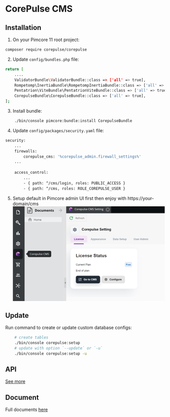 # CorePulse CMS

## Installation

1. On your Pimcore 11 root project:

```bash
composer require corepulse/corepulse
```

2. Update `config/bundles.php` file:

```bash
return [
    ....
    ValidatorBundle\ValidatorBundle::class => ['all' => true],
    Rompetomp\InertiaBundle\RompetompInertiaBundle::class => ['all' => true],
    Pentatrion\ViteBundle\PentatrionViteBundle::class => ['all' => true],
    CorepulseBundle\CorepulseBundle::class => ['all' => true],
];
```

3. Install bundle:

```bash
	./bin/console pimcore:bundle:install CorepulseBundle
```

4. Update `config/packages/security.yaml` file:

```bash
security:
    ...
    firewalls:
		corepulse_cms: '%corepulse_admin.firewall_settings%'
    ...

    access_control:
        ...
        - { path: ^/cms/login, roles: PUBLIC_ACCESS }
		- { path: ^/cms, roles: ROLE_COREPULSE_USER }
```

5. Setup default in Pimcore admin UI first then enjoy with https://your-domain/cms
![Setup default in Pimcore admin UI](/docs/img/setup-first.png "Setup default in Pimcore admin UI")

## Update
Run command to create or update custom database configs:

```bash
    # create tables
    ./bin/console corepulse:setup
    # update with option `--update` or `-u`
    ./bin/console corepulse:setup -u
```

## API
[See more](docs/API.md)


## Document
Full documents [here](docs)
